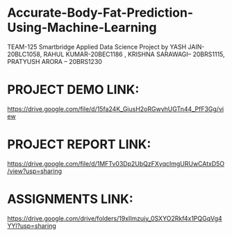 # Accurate-Body-Fat-Prediction-Using-Machine-Learning
TEAM-125 Smartbridge Applied Data Science Project by YASH JAIN-20BLC1058, RAHUL KUMAR-20BEC1186 ,  KRISHNA SARAWAGI– 20BRS1115, PRATYUSH ARORA – 20BRS1230 
# PROJECT DEMO LINK:
https://drive.google.com/file/d/15fa24K_GiusH2oRGwyhUGTn44_PfF3Gg/view
# PROJECT REPORT LINK:
https://drive.google.com/file/d/1MFTv03Dp2UbQzFXyqcImgURUwCAtxD5O/view?usp=sharing
# ASSIGNMENTS LINK:
https://drive.google.com/drive/folders/19xIlmzujy_0SXYO2Rkf4x1PQGqVg4YYl?usp=sharing
